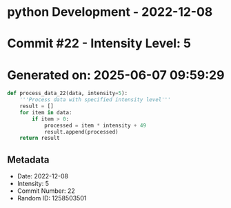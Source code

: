 ﻿# python Development - 2022-12-08
# Commit #22 - Intensity Level: 5
# Generated on: 2025-06-07 09:59:29
```python
def process_data_22(data, intensity=5):
    '''Process data with specified intensity level'''
    result = []
    for item in data:
        if item > 0:
            processed = item * intensity + 49
            result.append(processed)
    return result
```
## Metadata
- Date: 2022-12-08
- Intensity: 5
- Commit Number: 22
- Random ID: 1258503501
